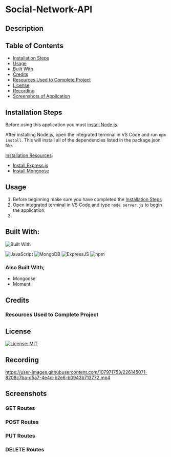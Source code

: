 # Social-Network-API

## Description


## Table of Contents
- [Installation Steps](#installation-steps)
- [Usage](#usage)
- [Built With](#built-with)
- [Credits](#credits)
- [Resources Used to Complete Project](#resources-used-to-complete-project)
- [License](#license)
- [Recording](#recording)
- [Screenshots of Application](#screenshots-of-application)

## Installation Steps
Before using this application you must [install Node.js](https://nodejs.org/en/).

After installing Node.js, open the integrated terminal in VS Code and run `npm install`.  This will install all of the dependencies listed in the package.json file. 

<u>Installation Resources</u>:
- [Install Express.js](https://expressjs.com/en/starter/installing.html)
- [Install Mongoose](https://www.npmjs.com/package/mongoose)

## Usage
1. Before beginning make sure you have completed the [Installation Steps](#installation-steps)
2. Open integrated terminal in VS Code and type `node server.js` to begin the application.
3. 

## Built With:

![Built With](https://skills.thijs.gg/icons?i=js,html,nodejs,mongodb&theme=dark)

![JavaScript](https://img.shields.io/badge/JavaScript-323330?style=for-the-badge&logo=javascript&logoColor=F7DF1E) ![MongoDB](https://img.shields.io/badge/MongoDB-4EA94B?style=for-the-badge&logo=mongodb&logoColor=white) ![ExpressJS](https://img.shields.io/badge/Express.js-000000?style=for-the-badge&logo=express&logoColor=white) ![npm](https://img.shields.io/badge/npm-CB3837?style=for-the-badge&logo=npm&logoColor=white)

### Also Built With; 
- Mongoose
- Moment

## Credits


### Resources Used to Complete Project


## License
[![License: MIT](https://img.shields.io/badge/License-MIT-yellow.svg)](https://opensource.org/licenses/MIT)

## Recording

https://user-images.githubusercontent.com/107971753/226145071-8208c7ba-d5a7-4e4d-b2e6-b0943b713772.mp4

## Screenshots

### GET Routes

### POST Routes

### PUT Routes

### DELETE Routes





